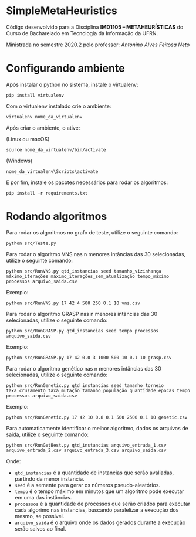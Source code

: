 # SimpleMetaHeuristics
Código desenvolvido para a Disciplina **IMD1105 – METAHEURÍSTICAS** do Curso de Bacharelado em Tecnologia da Informação da UFRN.

Ministrada no semestre 2020.2 pelo professor: *Antonino Alves Feitosa Neto*

# Configurando ambiente
Após instalar o python no sistema, instale o virtualenv:

```pip install virtualenv```

Com o virtualenv instalado crie o ambiente:

```virtualenv nome_da_virtualenv```

Após criar o ambiente, o ative:

(Linux ou macOS)

```source nome_da_virtualenv/bin/activate```

(Windows)

```nome_da_virtualenv\Scripts\activate```

E por fim, instale os pacotes necessários para rodar os algoritmos:

```pip install -r requirements.txt```


# Rodando algoritmos

Para rodar os algoritmos no grafo de teste, utilize o seguinte comando:

```python src/Teste.py```

Para rodar o algoritmo VNS nas n menores intâncias das 30 selecionadas, utilize o seguinte comando:

```python src/RunVNS.py qtd_instancias seed tamanho_vizinhança máximo_iterações máximo_iterações_sem_atualização tempo_máximo processos arquivo_saida.csv```

Exemplo:

```python src/RunVNS.py 17 42 4 500 250 0.1 10 vns.csv```

Para rodar o algoritmo GRASP nas n menores intâncias das 30 selecionadas, utilize o seguinte comando:

```python src/RunGRASP.py qtd_instancias seed tempo processos arquivo_saida.csv```

Exemplo:

```python src/RunGRASP.py 17 42 0.0 3 1000 500 10 0.1 10 grasp.csv```

Para rodar o algoritmo genético nas n menores intâncias das 30 selecionadas, utilize o seguinte comando:

```python src/RunGenetic.py qtd_instancias seed tamanho_torneio taxa_cruzamento taxa_mutação tamanho_população quantidade_epocas tempo processos arquivo_saida.csv```

Exemplo:

```python src/RunGenetic.py 17 42 10 0.8 0.1 500 2500 0.1 10 genetic.csv```

Para automaticamente identificar o melhor algoritmo, dados os arquivos de saida, utilize o seguinte comando:

```python src/RunGetBest.py qtd_instancias arquivo_entrada_1.csv arquivo_entrada_2.csv arquivo_entrada_3.csv arquivo_saida.csv```

Onde:
* ```qtd_instancias``` é a quantidade de instancias que serão avaliadas, partindo da menor instancia.
* ```seed``` é a semente para gerar os números pseudo-aleatórios.
* ```tempo``` é o tempo máximo em minutos que um algoritmo pode executar em uma das instâncias.
* ```processos``` é a quantidade de processos que serão criados para executar cada algorimo nas instancias, buscando paralelizar a execução dos mesmo, se possivel.
* ```arquivo_saida``` é o arquivo onde os dados gerados durante a execução serão salvos ao final.




